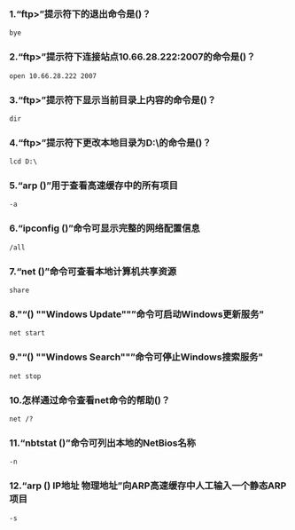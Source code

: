 ### 1.“ftp>”提示符下的退出命令是()？

```
bye
```

### 2.“ftp>”提示符下连接站点10.66.28.222:2007的命令是()？

```
open 10.66.28.222 2007
```

### 3.“ftp>”提示符下显示当前目录上内容的命令是()？

```
dir
```

### 4.“ftp>”提示符下更改本地目录为D:\的命令是()？

```
lcd D:\
```

### 5.“arp ()”用于查看高速缓存中的所有项目

```
-a
```

### 6.“ipconfig ()”命令可显示完整的网络配置信息

```
/all
```

### 7.“net ()”命令可查看本地计算机共享资源

```
share
```

### 8."“() ""Windows Update""”命令可启动Windows更新服务"

```
net start
```

### 9."“() ""Windows Search""”命令可停止Windows搜索服务"

```
net stop
```

### 10.怎样通过命令查看net命令的帮助()？

```
net /?
```

### 11.“nbtstat ()”命令可列出本地的NetBios名称

```
-n
```

### 12.“arp () IP地址 物理地址”向ARP高速缓存中人工输入一个静态ARP项目

```
-s	
```

